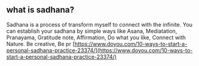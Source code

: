 


## what is sadhana?
Sadhana is a process of transform myself to connect with the infinite.  You can establish your sadhana by simple ways like Asana, Mediatation, Pranayama, Gratitude note, Affirmation, Do what you like, Connect with Nature. Be creative, Be pr
[https://www.doyou.com/10-ways-to-start-a-personal-sadhana-practice-23374/](https://www.doyou.com/10-ways-to-start-a-personal-sadhana-practice-23374/)
<!--stackedit_data:
eyJoaXN0b3J5IjpbLTE3ODM4OTYyNjFdfQ==
-->